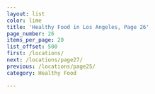 ```yaml
---
layout: list
color: lime
title: 'Healthy Food in Los Angeles, Page 26'
page_number: 26
items_per_page: 20
list_offset: 500
first: /locations/
next: /locations/page27/
previous: /locations/page25/
category: Healthy Food

---
```

